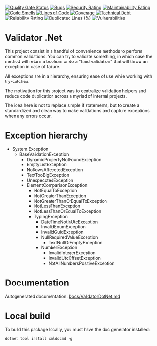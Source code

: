 [![Quality Gate Status](https://sonarcloud.io/api/project_badges/measure?project=brenordv_validator-dot-net&metric=alert_status)](https://sonarcloud.io/summary/new_code?id=brenordv_validator-dot-net)
[![Bugs](https://sonarcloud.io/api/project_badges/measure?project=brenordv_validator-dot-net&metric=bugs)](https://sonarcloud.io/summary/new_code?id=brenordv_validator-dot-net)
[![Security Rating](https://sonarcloud.io/api/project_badges/measure?project=brenordv_validator-dot-net&metric=security_rating)](https://sonarcloud.io/summary/new_code?id=brenordv_validator-dot-net)
[![Maintainability Rating](https://sonarcloud.io/api/project_badges/measure?project=brenordv_validator-dot-net&metric=sqale_rating)](https://sonarcloud.io/summary/new_code?id=brenordv_validator-dot-net)
[![Code Smells](https://sonarcloud.io/api/project_badges/measure?project=brenordv_validator-dot-net&metric=code_smells)](https://sonarcloud.io/summary/new_code?id=brenordv_validator-dot-net)
[![Lines of Code](https://sonarcloud.io/api/project_badges/measure?project=brenordv_validator-dot-net&metric=ncloc)](https://sonarcloud.io/summary/new_code?id=brenordv_validator-dot-net)
[![Coverage](https://sonarcloud.io/api/project_badges/measure?project=brenordv_validator-dot-net&metric=coverage)](https://sonarcloud.io/summary/new_code?id=brenordv_validator-dot-net)
[![Technical Debt](https://sonarcloud.io/api/project_badges/measure?project=brenordv_validator-dot-net&metric=sqale_index)](https://sonarcloud.io/summary/new_code?id=brenordv_validator-dot-net)
[![Reliability Rating](https://sonarcloud.io/api/project_badges/measure?project=brenordv_validator-dot-net&metric=reliability_rating)](https://sonarcloud.io/summary/new_code?id=brenordv_validator-dot-net)
[![Duplicated Lines (%)](https://sonarcloud.io/api/project_badges/measure?project=brenordv_validator-dot-net&metric=duplicated_lines_density)](https://sonarcloud.io/summary/new_code?id=brenordv_validator-dot-net)
[![Vulnerabilities](https://sonarcloud.io/api/project_badges/measure?project=brenordv_validator-dot-net&metric=vulnerabilities)](https://sonarcloud.io/summary/new_code?id=brenordv_validator-dot-net)

# Validator .Net
This project consist in a handful of convenience methods to perform common validations. You can try to validate something, in which case the method will return a boolean or do a "hard validation" that will throw an exception in case of failure.

All exceptions are in a hierarchy, ensuring ease of use while working with try-catches.

The motivation for this project was to centralize validation helpers and reduce code duplication across a myriad of internal projects. 

The idea here is not to replace simple if statements, but to create a standardized and clean way to make validations and capture exceptions when any errors occur.


# Exception hierarchy
- System.Exception
	- BaseValidationException
		- DynamicPropertyNotFoundException
		- EmptyListException
		- NoRowsAffecetedException
		- TextTooBigException
		- UnexpecctedException
		- ElementComparisonException
			- NotEqualToException
			- NotGreaterThanException
			- NotGreaterThanOrEqualToException
			- NotLessThanException
			- NotLessThanOrEqualToException
			- TypingException
				- DateTimeNotInUtcException
				- InvalidEnumException
				- InvalidGuidException
				- NullRequiredValueException
					- TextNullOrEmptyException
				- NumberException
					- InvalidIntegerException
					- InvalidUtcOffsetException
					- NotAllNumbersPositiveException


# Documentation
Autogenerated documentation.
[Docs/ValidatorDotNet.md](./Docs/ValidatorDotNet.md)


# Local build
To build this package locally, you must have the doc generator installed:
```shell
dotnet tool install xmldocmd -g
```
